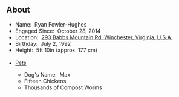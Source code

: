 <h2 id="about">About</h2>
<ul>
  <li>Name:&nbsp;&nbsp;Ryan Fowler-Hughes</li>
  <li>Engaged Since:&nbsp;&nbsp;October 28, 2014</li>
  <li>Location:&nbsp;&nbsp;<a href="https://www.google.com/maps/place/293+Babbs+Mountain+Rd,+Winchester,+VA+22603/@39.2744651,-78.1799907,17z/data=!3m1!4b1!4m5!3m4!1s0x89b5f115682b0d49:0xa79fd3617adf6fc!8m2!3d39.274461!4d-78.177802" target="_blank">293 Babbs Mountain Rd. Winchester, Virginia, U.S.A.</a></li>
  <li>Birthday:&nbsp;&nbsp;July 2, 1992</li>
  <li>Height:&nbsp;&nbsp;5ft 10in (approx. 177 cm)</li>
  <br>
  <li style="text-decoration: underline">Pets</li>
  <ul>
    <li>Dog's Name:&nbsp;&nbsp;Max</li>
    <li>Fifteen Chickens</li>
    <li>Thousands of Compost Worms</li>
  </ul>
</ul>